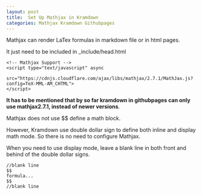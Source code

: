 ```yaml
---
layout: post
title:  Set Up Mathjax in Kramdown
categories: Mathjax Kramdown Githubpages
---
```


Mathjax can render LaTex formulas in markdown file or in html pages.

It just need to be included in _include/head.html

```
<!-- Mathjax Support -->
<script type="text/javascript" async
  src="https://cdnjs.cloudflare.com/ajax/libs/mathjax/2.7.1/MathJax.js?config=TeX-MML-AM_CHTML">
</script>
```

**It has to be mentioned that by so far kramdown in githubpages can only use mathjax2.7.1, instead of newer versions**.

Mathjax does not use \$\$ define a math block.

However, Kramdown use double dollar sign to define both inline and display math mode. So there is no need to configure Mathjax.

When you need to use display mode, leave a blank line in both front and behind of the double dollar signs. 

```
//blank line
$$
formula...
$$
//blank line
```


